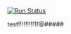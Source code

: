 [![Run Status](https://rcapi.shippable.com/projects/5809c78ab931080e001b253f/badge?branch=master)](https://rcapp.shippable.com/github/shiphitchcock4/testgitrepo)




test!!!!!!!!!1!@#####
